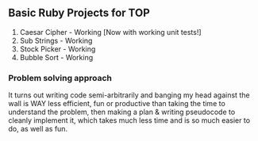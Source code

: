 ## Basic Ruby Projects for TOP

1. Caesar Cipher - Working [Now with working unit tests!]
2. Sub Strings - Working
3. Stock Picker - Working
4. Bubble Sort - Working

### Problem solving approach

It turns out writing code semi-arbitrarily
and banging my head against the wall is WAY
less efficient, fun or productive than
taking the time to understand the problem,
then making a plan & writing pseudocode to
cleanly implement it, which takes much less
time and is so much easier to do, as well as fun.
